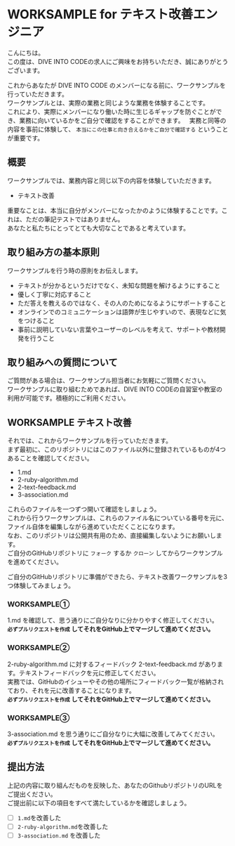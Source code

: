 # WORKSAMPLE for テキスト改善エンジニア

こんにちは。  
この度は、DIVE INTO CODEの求人にご興味をお持ちいただき、誠にありがとうございます。  

これからあなたが DIVE INTO CODE のメンバーになる前に、ワークサンプルを行っていただきます。  
ワークサンプルとは、実際の業務と同じような業務を体験することです。  
これにより、実際にメンバーになり働いた時に生じるギャップを防ぐことができ、業務に向いているかをご自分で確認をすることができます。  
実務と同等の内容を事前に体験して、 `本当にこの仕事と向き合えるかをご自分で確認する` ということが重要です。  

## 概要
ワークサンプルでは、業務内容と同じ以下の内容を体験していただきます。  

- テキスト改善

重要なことは、本当に自分がメンバーになったかのように体験することです。これは、ただの筆記テストではありません。  
あなたと私たちにとってとても大切なことであると考えています。  

## 取り組み方の基本原則

ワークサンプルを行う時の原則をお伝えします。  

- テキストが分かるというだけでなく、未知な問題を解けるようにすること
- 優しく丁寧に対応すること
- ただ答えを教えるのではなく、その人のためになるようにサポートすること
- オンラインでのコミュニケーションは語弊が生じやすいので、表現などに気をつけること
- 事前に説明していない言葉やユーザーのレベルを考えて、サポートや教材開発を行うこと

## 取り組みへの質問について

ご質問がある場合は、ワークサンプル担当者にお気軽にご質問ください。  
ワークサンプルに取り組むためであれば、DIVE INTO CODEの自習室や教室の利用が可能です。積極的にご利用ください。  

## WORKSAMPLE テキスト改善

それでは、これからワークサンプルを行っていただきます。  
まず最初に、このリポジトリにはこのファイル以外に登録されているものが4つあることを確認してください。  

- 1.md
- 2-ruby-algorithm.md
- 2-text-feedback.md
- 3-association.md

これらのファイルを一つずつ開いて確認をしましょう。  
これから行うワークサンプルは、これらのファイル名についている番号を元に、ファイル自体を編集しながら進めていただくことになります。  
なお、このリポジトリは公開共有用のため、直接編集しないようにお願いします。  
ご自分のGitHubリポジトリに `フォーク` するか `クローン` してからワークサンプルを進めてください。  

ご自分のGitHubリポジトリに準備ができたら、テキスト改善ワークサンプルを3つ体験してみましょう。  

### WORKSAMPLE①

1.md を確認して、思う通りにご自分なりに分かりやすく修正してください。  
**`必ずプルリクエストを作成` してそれをGitHub上でマージして進めてください。**  

### WORKSAMPLE②

2-ruby-algorithm.md に対するフィードバック 2-text-feedback.md があります。テキストフィードバックを元に修正してください。  
実務では、GitHubのイシューやその他の場所にフィードバック一覧が格納されており、それを元に改善することになります。  
**`必ずプルリクエストを作成` してそれをGitHub上でマージして進めてください。**  

### WORKSAMPLE③

3-association.md を思う通りにご自分なりに大幅に改善してみてください。  
**`必ずプルリクエストを作成` してそれをGitHub上でマージして進めてください。**  

## 提出方法

上記の内容に取り組んだものを反映した、あなたのGithubリポジトリのURLをご提出ください。  
ご提出前に以下の項目をすべて満たしているかを確認しましょう。  

- [ ] `1.md`を改善した
- [ ] `2-ruby-algorithm.md`を改善した
- [ ] `3-association.md` を改善した
